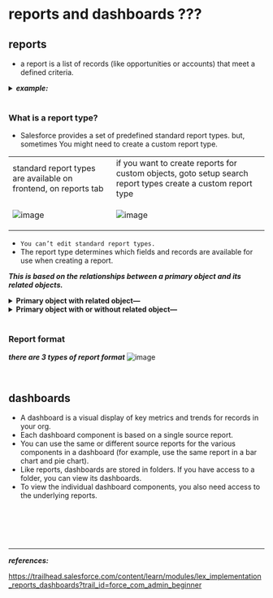 
# reports and dashboards ???

## reports
-  a report is a list of records (like opportunities or accounts) that meet a defined criteria.

<details>
<summary>  <b><em> example: </em></b>  </summary>  
<p>

---  
  
When Sita asked Maria which products are top sellers, Maria created a report that returned a list of all opportunities with products. Then, she:
  - Filtered to show only Closed Won opportunities for “active” products from this financial year.
  - Grouped by product family.
  - Summed the total number sold.
  - Displayed the results in a vertical bar chart, so Sita could easily see the results.

---  
  
</p>
</details>

<br/>

### What is a report type?
  - Salesforce provides a set of predefined standard report types. but, sometimes You might need to create a custom report type.

<table>
<tr>
<td> standard report types are available on frontend, on reports tab </td>
<td> if you want to create reports for custom objects, goto setup search report types create a custom report type </td>
</tr>
<tr>
<td>  
  
![image](https://user-images.githubusercontent.com/63545175/190896886-694c272f-5235-4440-a1b6-f61a94b64dc4.png)
</td>
<td>
  
![image](https://user-images.githubusercontent.com/63545175/190897709-3c0f57d0-38ab-4302-b4c8-c24f52c0f4fc.png)
</td>
</tr>
</table>

  - ``You can’t edit standard report types.``
  - The report type determines which fields and records are available for use when creating a report. 
 
***This is based on the relationships between a primary object and its related objects.***

<details>
<summary> <b>Primary object with related object—</b> </summary> 
<p> 

Records returned are only those where the primary object has at least one related object record. In our example of Opportunities with Products, the only records that would be displayed on the report would be opportunities that have at least one related product record.
</p>
</details>

<details>  
<summary> <b>Primary object with or without related object—</b> </summary> 
<p>  

Records returned are those where the primary object may or may not have a related object record. If we were to create a custom report type, Opportunities with or without Products, then opportunities would be displayed whether or not they have a related product record.
</p>
</details>

<br/>


### Report format
***there are 3 types of report format***
![image](https://user-images.githubusercontent.com/63545175/190897788-3686dd04-1629-491a-9e62-500d4c9a4825.png)



<br/>


## dashboards
  - A dashboard is a visual display of key metrics and trends for records in your org. 
  - Each dashboard component is based on a single source report. 
  - You can use the same or different source reports for the various components in a dashboard (for example, use the same report in a bar chart and pie chart).
  - Like reports, dashboards are stored in folders. If you have access to a folder, you can view its dashboards. 
  - To view the individual dashboard components, you also need access to the underlying reports.




<br/>


<br/>


<br/>


<br/>


---
***references:***


https://trailhead.salesforce.com/content/learn/modules/lex_implementation_reports_dashboards?trail_id=force_com_admin_beginner



